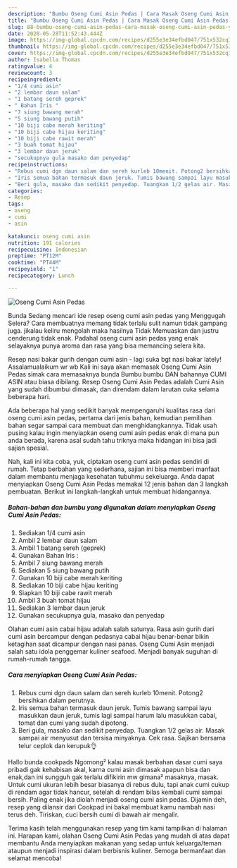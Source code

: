 ```yaml
---
description: "Bumbu Oseng Cumi Asin Pedas | Cara Masak Oseng Cumi Asin Pedas Yang Menggugah Selera"
title: "Bumbu Oseng Cumi Asin Pedas | Cara Masak Oseng Cumi Asin Pedas Yang Menggugah Selera"
slug: 88-bumbu-oseng-cumi-asin-pedas-cara-masak-oseng-cumi-asin-pedas-yang-menggugah-selera
date: 2020-05-28T11:52:43.444Z
image: https://img-global.cpcdn.com/recipes/d255e3e34efbd047/751x532cq70/oseng-cumi-asin-pedas-foto-resep-utama.jpg
thumbnail: https://img-global.cpcdn.com/recipes/d255e3e34efbd047/751x532cq70/oseng-cumi-asin-pedas-foto-resep-utama.jpg
cover: https://img-global.cpcdn.com/recipes/d255e3e34efbd047/751x532cq70/oseng-cumi-asin-pedas-foto-resep-utama.jpg
author: Isabella Thomas
ratingvalue: 4
reviewcount: 3
recipeingredient:
- "1/4 cumi asin"
- "2 lembar daun salam"
- "1 batang sereh geprek"
- " Bahan Iris "
- "7 siung bawang merah"
- "5 siung bawang putih"
- "10 biji cabe merah keriting"
- "10 biji cabe hijau keriting"
- "10 biji cabe rawit merah"
- "3 buah tomat hijau"
- "3 lembar daun jeruk"
- "secukupnya gula masako dan penyedap"
recipeinstructions:
- "Rebus cumi dgn daun salam dan sereh kurleb 10menit. Potong2 bersihkan dalam perutnya."
- "Iris semua bahan termasuk daun jeruk. Tumis bawang sampai layu masukkan daun jeruk, tumis lagi sampai harum lalu masukkan cabai, tomat dan cumi yang sudah dipotong."
- "Beri gula, masako dan sedikit penyedap. Tuangkan 1/2 gelas air. Masak sampai air menyusut dan tersisa minyaknya. Cek rasa. Sajikan bersama telur ceplok dan kerupuk👌"
categories:
- Resep
tags:
- oseng
- cumi
- asin

katakunci: oseng cumi asin 
nutrition: 191 calories
recipecuisine: Indonesian
preptime: "PT12M"
cooktime: "PT44M"
recipeyield: "1"
recipecategory: Lunch

---
```



![Oseng Cumi Asin Pedas](https://img-global.cpcdn.com/recipes/d255e3e34efbd047/751x532cq70/oseng-cumi-asin-pedas-foto-resep-utama.jpg)

Bunda Sedang mencari ide resep oseng cumi asin pedas yang Menggugah Selera? Cara membuatnya memang tidak terlalu sulit namun tidak gampang juga. jikalau keliru mengolah maka hasilnya Tidak Memuaskan dan justru cenderung tidak enak. Padahal oseng cumi asin pedas yang enak selayaknya punya aroma dan rasa yang bisa memancing selera kita.

Resep nasi bakar gurih dengan cumi asin - lagi suka bgt nasi bakar lately! Assalamualaikum wr wb Kali ini saya akan memasak Oseng Cumi Asin Pedas simak cara memasaknya bunda Bumbu bumbu DAN bahannya CUMI ASIN atau biasa dibilang. Resep Oseng Cumi Asin Pedas adalah Cumi Asin yang sudah dibumbui dimasak, dan direndam dalam larutan cuka selama beberapa hari.

Ada beberapa hal yang sedikit banyak mempengaruhi kualitas rasa dari oseng cumi asin pedas, pertama dari jenis bahan, kemudian pemilihan bahan segar sampai cara membuat dan menghidangkannya. Tidak usah pusing kalau ingin menyiapkan oseng cumi asin pedas enak di mana pun anda berada, karena asal sudah tahu triknya maka hidangan ini bisa jadi sajian spesial.


Nah, kali ini kita coba, yuk, ciptakan oseng cumi asin pedas sendiri di rumah. Tetap berbahan yang sederhana, sajian ini bisa memberi manfaat dalam membantu menjaga kesehatan tubuhmu sekeluarga. Anda dapat menyiapkan Oseng Cumi Asin Pedas memakai 12 jenis bahan dan 3 langkah pembuatan. Berikut ini langkah-langkah untuk membuat hidangannya.

<!--inarticleads1-->

##### Bahan-bahan dan bumbu yang digunakan dalam menyiapkan Oseng Cumi Asin Pedas:

1. Sediakan 1/4 cumi asin
1. Ambil 2 lembar daun salam
1. Ambil 1 batang sereh (geprek)
1. Gunakan  Bahan Iris :
1. Ambil 7 siung bawang merah
1. Sediakan 5 siung bawang putih
1. Gunakan 10 biji cabe merah keriting
1. Sediakan 10 biji cabe hijau keriting
1. Siapkan 10 biji cabe rawit merah
1. Ambil 3 buah tomat hijau
1. Sediakan 3 lembar daun jeruk
1. Gunakan secukupnya gula, masako dan penyedap


Olahan cumi asin cabai hijau adalah salah satunya. Rasa asin gurih dari cumi asin bercampur dengan pedasnya cabai hijau benar-benar bikin ketagihan saat dicampur dengan nasi panas. Oseng Cumi Asin menjadi salah satu idola penggemar kuliner seafood. Menjadi banyak suguhan di rumah-rumah tangga. 

<!--inarticleads2-->

##### Cara menyiapkan Oseng Cumi Asin Pedas:

1. Rebus cumi dgn daun salam dan sereh kurleb 10menit. Potong2 bersihkan dalam perutnya.
1. Iris semua bahan termasuk daun jeruk. Tumis bawang sampai layu masukkan daun jeruk, tumis lagi sampai harum lalu masukkan cabai, tomat dan cumi yang sudah dipotong.
1. Beri gula, masako dan sedikit penyedap. Tuangkan 1/2 gelas air. Masak sampai air menyusut dan tersisa minyaknya. Cek rasa. Sajikan bersama telur ceplok dan kerupuk👌


Hallo bunda cookpads Ngomong² kalau masak berbahan dasar cumi saya pribadi gak kehabisan akal, karna cumi asin dimasak apapun bisa dan enak,dan ini sungguh gak terlalu difikirin mw gimana² masaknya, masak. Untuk cumi ukuran lebih besar biasanya di rebus dulu, tapi anak cumi cukup di rendam agar tidak hancur, setelah di rendam bilas kembali cumi sampai bersih. Paling enak jika diolah menjadi oseng cumi asin pedas. Dijamin deh, resep yang dilansir dari Cookpad ini bakal membuat kamu nambah nasi terus deh. Tiriskan, cuci bersih cumi di bawah air mengalir. 

Terima kasih telah menggunakan resep yang tim kami tampilkan di halaman ini. Harapan kami, olahan Oseng Cumi Asin Pedas yang mudah di atas dapat membantu Anda menyiapkan makanan yang sedap untuk keluarga/teman ataupun menjadi inspirasi dalam berbisnis kuliner. Semoga bermanfaat dan selamat mencoba!
